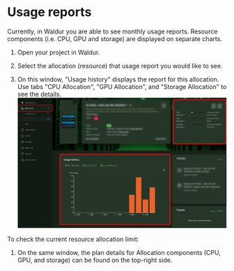 # Usage reports

Currently, in Waldur you are able to see monthly usage reports. Resource components (i.e. CPU, GPU and storage) are displayed on separate charts.

1. Open your project in Waldur.

2. Select the allocation (resource) that usage report you would like to see.

3. On this window, "Usage history" displays the report for this allocation. Use tabs "CPU Allocation", "GPU Allocation", and "Storage Allocation" to see the details.
   ![Usage](../img/usage_report.jpg)

To check the current resource allocation limit:

1. On the same window, the plan details for Allocation components (CPU, GPU, and storage) can be found on the top-right side.